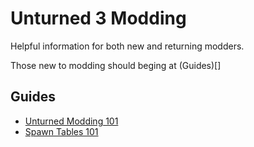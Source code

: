 # Unturned 3 Modding

Helpful information for both new and returning modders.

Those new to modding should beging at (Guides)[]

## Guides

- [Unturned Modding 101](Guides/spawntables.md)
- [Spawn Tables 101](Guides/spawntables.md)
